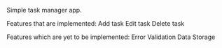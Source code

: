 Simple task manager app.

Features that are implemented:
Add task
Edit task
Delete task

Features which are yet to be implemented:
Error Validation
Data Storage